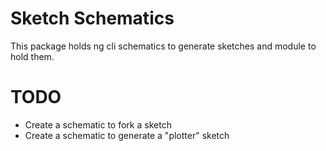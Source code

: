 # Sketch Schematics

This package holds ng cli schematics to generate sketches and module to hold them.

# TODO

- Create a schematic to fork a sketch
- Create a schematic to generate a "plotter" sketch
